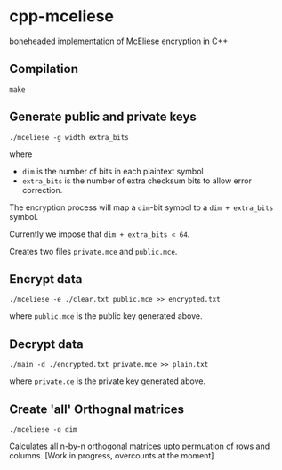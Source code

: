 # cpp-mceliese
boneheaded implementation of McEliese encryption in C++
## Compilation
```
make
```

## Generate public and private keys
```
./mceliese -g width extra_bits
```
where 
 * `dim` is the number of bits in each plaintext symbol
 * `extra_bits` is the number of extra checksum bits to allow error correction.
      
The encryption process will map a `dim`-bit symbol to a `dim + extra_bits` symbol.

Currently we impose that `dim + extra_bits < 64`.

Creates two files `private.mce` and `public.mce`.

## Encrypt data
```
./mceliese -e ./clear.txt public.mce >> encrypted.txt
```
where `public.mce` is the public key generated above.

## Decrypt data
```
./main -d ./encrypted.txt private.mce >> plain.txt
```
where `private.ce` is the private key generated above.

## Create 'all' Orthognal matrices
```
./mceliese -o dim
```
Calculates all n-by-n orthogonal matrices upto permuation of rows and columns.
[Work in progress, overcounts at the moment]
